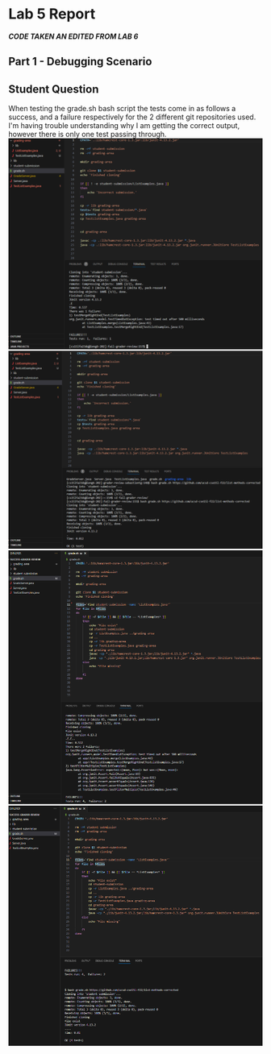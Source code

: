 # Lab 5 Report

***CODE TAKEN AN EDITED FROM LAB 6***

## **Part 1 - Debugging Scenario**
Student Question
---
When testing the grade.sh bash script the tests come in as follows a success, and a failure respectively for the 2 different git repositories used. I'm having trouble understanding why I am getting the correct output, however there is only one test passing through.
![Ff](Photos/LabRep5/Fail_fail.png)
![Fs](Photos/LabRep5/Fail_Suc.png)
![Sf](Photos/LabRep5/Suc_Fail.png)
![Ss](Photos/LabRep5/Suc_Suc.png)
